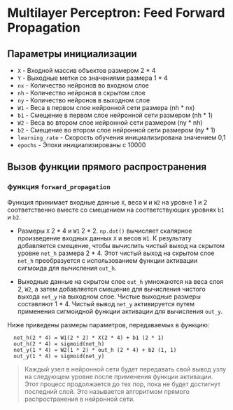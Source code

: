 # Multilayer Perceptron: Feed Forward Propagation

## Параметры инициализации

* `X` - Входной массив объектов размером 2 * 4
* `Y` - Выходные метки со значениями размера 1 * 4
* `nx` - Количество нейронов во входном слое
* `nh` - Количество нейронов в скрытом слое
* `ny` - Количество нейронов в выходном слое
* `W1` - Веса в первом слое нейронной сети размера (nh * nx)
* `b1` - Смещение в первом слое нейронной сети размером (nh * 1)
* `W2` - Веса во втором слое нейронной сети размером (ny * nh)
* `b2` - Смещение во втором слое нейронной сети размером (ny * 1)
* `learning_rate` - Скорость обучения инициализирована значением 0,1
* `epochs` - Эпохи инициализированы с 10000

## Вызов функции прямого распространения

### функция `forward_propagation`
Функция принимает входные данные `X`, веса `W` и `W2` на уровне 1 и 2 соответственно 
вместе сo смещением на соответствующих уровнях `b1` и `b2`.

* Размеры `X` 2 * 4 и `W1` 2 * 2. `np.dot()` вычисляет скалярное произведение входных данных `X` и весов `W1`.
К результату добавляется смещение, чтобы вычислить чистый выход на скрытом уровне `net_h` размера 2 * 4. 
Этот чистый выход на скрытом слое `net_h` преобразуется с использованием функции активации сигмоида для вычисления `out_h`.

* Выходные данные на скрытом слое `out_h` умножаются на веса слоя 2, `W2`, а затем добавляется смещение для вычисления 
чистого выхода `net_y` на выходном слое. Чистые выходные размеры составляют 1 * 4. Чистый вывод `net_y` активируется путем 
применения сигмоидной функции активации для вычисления `out_y`.

Ниже приведены размеры параметров, передаваемых в функцию:

      net_h(2 * 4) = W1(2 * 2) * X(2 * 4) + b1 (2 * 1) 
      out_h(2 * 4) = sigmoid(net_h)
      net_y(1 * 4) = W2(1 * 2) * out_h (2 * 4) + b2 (1, 1)
      out_y(1 * 4) = sigmoid(net_y)
      
> Каждый узел в нейронной сети будет передавать свой вывод узлу на следующем уровне после применения функции активации. 
> Этот процесс продолжается до тех пор, пока не будет достигнут последний слой. Это называется алгоритмом прямого 
> распространения в нейронной сети.
      
